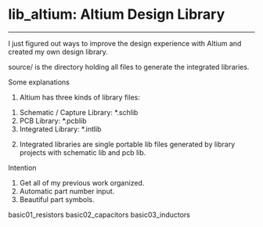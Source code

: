 lib_altium: Altium Design Library
=================
_________________

I just figured out ways to improve the design experience with Altium and created my own design library.

source/ is the directory holding all files to generate the integrated libraries.

Some explanations
1. Altium has three kinds of library files:
1) Schematic / Capture Library: *.schlib
2) PCB Library: *.pcblib
3) Integrated Library: *.intlib

2. Integrated libraries are single portable lib files generated by library projects with schematic lib and pcb lib. 

Intention
1. Get all of my previous work organized.
2. Automatic part number input.
3. Beautiful part symbols.

basic01_resistors
basic02_capacitors
basic03_inductors